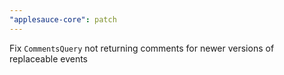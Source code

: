 ```yaml
---
"applesauce-core": patch
---
```


Fix `CommentsQuery` not returning comments for newer versions of replaceable events
